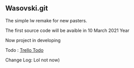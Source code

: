 ## Wasovski.git
The simple lw remake for new pasters.

The first source code will be avaible in 10 March 2021 Year

Now project in developing

Todo :
[Trello Todo](https://trello.com/b/0WHSo9bJ/wasovskigit)

Change Log:
Lol not now)
